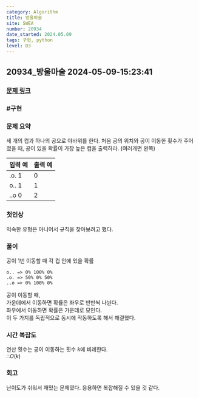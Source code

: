 ```yaml
---
category: Algorithm
title: 방울마술
site: SWEA
number: 20934
date_started: 2024.05.09
tags: 구현, python
level: D3
---
```


## 20934\_방울마술 2024-05-09-15:23:41

### [문제 링크](https://swexpertacademy.com/main/code/problem/problemDetail.do?contestProbId=AY9QTGqqcckDFAVF)

### #구현

### 문제 요약

세 개의 컵과 하나의 공으로 야바위를 한다. 처음 공의 위치와 공이 이동한 횟수가 주어졌을 때, 공이 있을 확률이 가장 높은 컵을 출력하라. (여러개면 왼쪽)

| 입력 예 | 출력 예 |
| ------- | ------- |
| .o. 1   | 0       |
| o.. 1   | 1       |
| ..o 0   | 2       |

### 첫인상

익숙한 유형은 아니어서 규칙을 찾아보려고 했다.

### 풀이

공이 1번 이동할 때 각 컵 안에 있을 확률

    o.. => 0% 100% 0%
    .o. => 50% 0% 50%
    ..o => 0% 100% 0%

공이 이동할 때,  
가운데에서 이동하면 확률은 좌우로 반반씩 나뉜다.  
좌우에서 이동하면 확률은 가운데로 모인다.  
이 두 가지를 독립적으로 동시에 작동하도록 해서 해결했다.

### 시간 복잡도

연산 횟수는 공이 이동하는 횟수 $k$에 비례한다.  
$∴ O(k)$

### 회고

난이도가 쉬워서 재밌는 문제였다. 응용하면 복잡해질 수 있을 것 같다.
